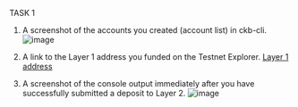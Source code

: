 TASK 1
1. A screenshot of the accounts you created (account list) in ckb-cli.
![image](https://user-images.githubusercontent.com/4203063/130339622-1d2e8dca-2dda-4cda-9e6b-69d64f6519c1.png)

2. A link to the Layer 1 address you funded on the Testnet Explorer.
[Layer 1 address
](explorer.nervos.org/aggron/address/ckt1qyqwmemarcr7whw92x2mxagz5kves7l5kyrs3lrdlf
)

3. A screenshot of the console output immediately after you have successfully submitted a deposit to Layer 2.
![image](https://user-images.githubusercontent.com/4203063/130339660-8154c702-8648-4c59-9f5e-5ab7a616e747.png)
